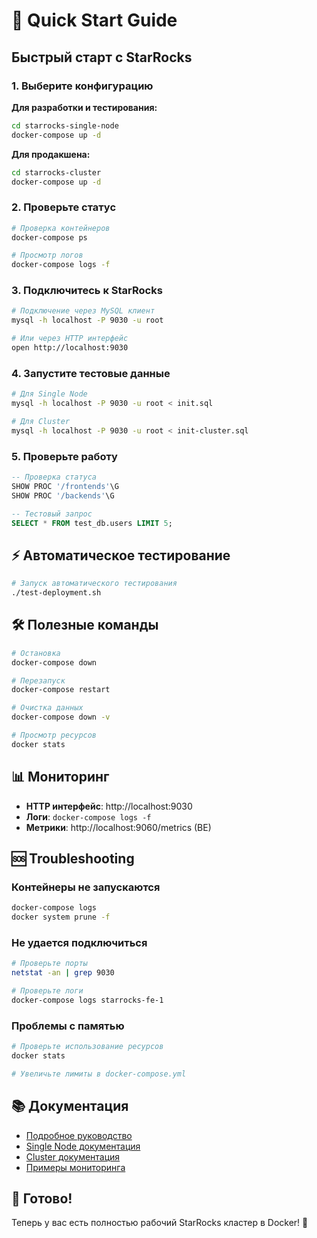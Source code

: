 # 🚀 Quick Start Guide

## Быстрый старт с StarRocks

### 1. Выберите конфигурацию

**Для разработки и тестирования:**
```bash
cd starrocks-single-node
docker-compose up -d
```

**Для продакшена:**
```bash
cd starrocks-cluster
docker-compose up -d
```

### 2. Проверьте статус

```bash
# Проверка контейнеров
docker-compose ps

# Просмотр логов
docker-compose logs -f
```

### 3. Подключитесь к StarRocks

```bash
# Подключение через MySQL клиент
mysql -h localhost -P 9030 -u root

# Или через HTTP интерфейс
open http://localhost:9030
```

### 4. Запустите тестовые данные

```bash
# Для Single Node
mysql -h localhost -P 9030 -u root < init.sql

# Для Cluster
mysql -h localhost -P 9030 -u root < init-cluster.sql
```

### 5. Проверьте работу

```sql
-- Проверка статуса
SHOW PROC '/frontends'\G
SHOW PROC '/backends'\G

-- Тестовый запрос
SELECT * FROM test_db.users LIMIT 5;
```

## ⚡ Автоматическое тестирование

```bash
# Запуск автоматического тестирования
./test-deployment.sh
```

## 🛠️ Полезные команды

```bash
# Остановка
docker-compose down

# Перезапуск
docker-compose restart

# Очистка данных
docker-compose down -v

# Просмотр ресурсов
docker stats
```

## 📊 Мониторинг

- **HTTP интерфейс**: http://localhost:9030
- **Логи**: `docker-compose logs -f`
- **Метрики**: http://localhost:9060/metrics (BE)

## 🆘 Troubleshooting

### Контейнеры не запускаются
```bash
docker-compose logs
docker system prune -f
```

### Не удается подключиться
```bash
# Проверьте порты
netstat -an | grep 9030

# Проверьте логи
docker-compose logs starrocks-fe-1
```

### Проблемы с памятью
```bash
# Проверьте использование ресурсов
docker stats

# Увеличьте лимиты в docker-compose.yml
```

## 📚 Документация

- [Подробное руководство](README.md)
- [Single Node документация](starrocks-single-node/README.md)
- [Cluster документация](starrocks-cluster/README.md)
- [Примеры мониторинга](monitoring-examples.md)

## 🎯 Готово!

Теперь у вас есть полностью рабочий StarRocks кластер в Docker! 🎉 